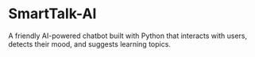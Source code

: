 # SmartTalk-AI
A friendly AI-powered chatbot built with Python that interacts with users, detects their mood, and suggests learning topics.

